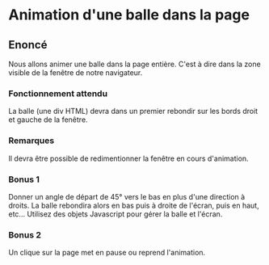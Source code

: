 # Animation d'une balle dans la page

## Enoncé

Nous allons animer une balle dans la page entière.
C'est à dire dans la zone visible de la fenêtre de notre navigateur.

### Fonctionnement attendu

La balle (une div HTML) devra dans un premier rebondir sur les bords droit et gauche de la fenêtre.

### Remarques

Il devra être possible de redimentionner la fenêtre en cours d'animation.

### Bonus 1

Donner un angle de départ de 45° vers le bas en plus d'une direction à droits. 
La balle rebondira alors en bas puis à droite de l'écran, puis en haut, etc...
Utilisez des objets Javascript pour gérer la balle et l'écran.

### Bonus 2

Un clique sur la page met en pause ou reprend l'animation.
